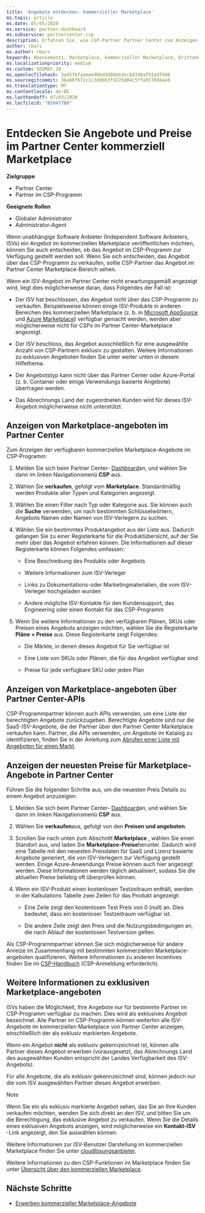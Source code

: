 ```yaml
---
title: 'Angebote entdecken: kommerzieller Marketplace'
ms.topic: article
ms.date: 05/05/2020
ms.service: partner-dashboard
ms.subservice: partnercenter-csp
description: Erfahren Sie, wie CSP-Partner Partner Center zum Anzeigen oder Durchsuchen des Marketplace für SaaS-Angebote oder Preise von unabhängigen Software Anbietern (ISVs) verwenden können.
author: rbars
ms.author: rbars
keywords: Abonnements, Marketplace, kommerzieller Marketplace, Drittanbieter, ISV, SaaS-Angebote, Cloud Solution Provider Program, CSP-Programm, CSP-Partner
ms.localizationpriority: medium
ms.custom: SEOMAY.20
ms.openlocfilehash: 3a4576faeeeed6bddd86bb3ec8d340af91adf408
ms.sourcegitcommit: 36a60f672c1c3d6b63fd225d04c5ffa917694ae0
ms.translationtype: MT
ms.contentlocale: de-DE
ms.lasthandoff: 07/03/2020
ms.locfileid: "85947766"
---
```

# <a name="discover-offers-and-pricing-in-the-partner-center-commercial-marketplace"></a>Entdecken Sie Angebote und Preise im Partner Center kommerziell Marketplace

**Zielgruppe**

- Partner Center
- Partner im CSP-Programm

**Geeignete Rollen**

- Globaler Administrator
- Administrator-Agent

Wenn unabhängige Software Anbieter (Independent Software Anbieters, ISVs) ein Angebot im kommerziellen Marketplace veröffentlichen möchten, können Sie auch entscheiden, ob das Angebot im CSP-Programm zur Verfügung gestellt werden soll. Wenn Sie sich entscheiden, das Angebot über das CSP-Programm zu verkaufen, sollte CSP-Partner das Angebot im Partner Center Marketplace-Bereich sehen.

Wenn ein ISV-Angebot im Partner Center nicht erwartungsgemäß angezeigt wird, liegt dies möglicherweise daran, dass Folgendes der Fall ist:

- Der ISV hat beschlossen, das Angebot nicht über das CSP-Programm zu verkaufen. Beispielsweise können einige ISV-Produkte in anderen Bereichen des kommerziellen Marketplace (z. b. in [Microsoft AppSource](https://appsource.microsoft.com/) und [Azure Marketplace](https://azuremarketplace.microsoft.com/)) verfügbar gemacht werden, werden aber möglicherweise nicht für CSPs im Partner Center-Marketplace angezeigt.

- Der ISV beschloss, das Angebot ausschließlich für eine ausgewählte Anzahl von CSP-Partnern exklusiv zu gestalten. Weitere Informationen zu exklusiven Angeboten finden Sie unter weiter unten in diesem Hilfethema.

- Der Angebotstyp kann nicht über das Partner Center oder Azure-Portal (z. b. Container oder einige Verwendungs basierte Angebote) übertragen werden.

- Das Abrechnungs Land der zugeordneten Kunden wird für dieses ISV-Angebot möglicherweise nicht unterstützt.

## <a name="view-marketplace-offers-in-partner-center"></a>Anzeigen von Marketplace-angeboten im Partner Center

Zum Anzeigen der verfügbaren kommerziellen Marketplace-Angebote im CSP-Programm: 

1. Melden Sie sich beim Partner Center- [Dashboard](https://partner.microsoft.com/dashboard)an, und wählen Sie dann im linken Navigationsmenü **CSP** aus.

2. Wählen Sie **verkaufen**, gefolgt vom **Marketplace**. Standardmäßig werden Produkte aller Typen und Kategorien angezeigt.

3. Wählen Sie einen Filter nach Typ oder Kategorie aus. Sie können auch die **Suche** verwenden, um nach bestimmten Schlüsselwörtern, Angebots Namen oder Namen von ISV-Verlegern zu suchen.

4. Wählen Sie ein bestimmtes Produktangebot aus der Liste aus. Dadurch gelangen Sie zu einer Registerkarte für die Produktübersicht, auf der Sie mehr über das Angebot erfahren können. Die Informationen auf dieser Registerkarte können Folgendes umfassen: 

    - Eine Beschreibung des Produkts oder Angebots

    - Weitere Informationen zum ISV-Verleger

    - Links zu Dokumentations-oder Marketingmaterialien, die vom ISV-Verleger hochgeladen wurden

    - Andere mögliche ISV-Kontakte für den Kundensupport, das Engineering oder einen Kontakt für das CSP-Programm

5. Wenn Sie weitere Informationen zu den verfügbaren Plänen, SKUs oder Preisen eines Angebots anzeigen möchten, wählen Sie die Registerkarte **Pläne + Preise** aus. Diese Registerkarte zeigt Folgendes:

    - Die Märkte, in denen dieses Angebot für Sie verfügbar ist

    - Eine Liste von SKUs oder Plänen, die für das Angebot verfügbar sind

    - Preise für jede verfügbare SKU oder jeden Plan

## <a name="view-marketplace-offers-via-partner-center-apis"></a>Anzeigen von Marketplace-angeboten über Partner Center-APIs

CSP-Programmpartner können auch APIs verwenden, um eine Liste der berechtigten Angebote zurückzugeben. Berechtigte Angebote sind nur die SaaS-ISV-Angebote, die der Partner über den Partner Center Marketplace verkaufen kann. Partner, die APIs verwenden, um Angebote im Katalog zu identifizieren, finden Sie in der Anleitung zum [Abrufen einer Liste mit Angeboten für einen Markt](https://docs.microsoft.com/partner-center/develop/create-subscription-azure-marketplace-products#get-a-list-of-offers-for-a-market).

## <a name="view-the-latest-marketplace-offer-pricing-in-partner-center"></a>Anzeigen der neuesten Preise für Marketplace-Angebote in Partner Center

Führen Sie die folgenden Schritte aus, um die neuesten Preis Details zu einem Angebot anzuzeigen:

1. Melden Sie sich beim Partner Center- [Dashboard](https://partner.microsoft.com/dashboard)an, und wählen Sie dann im linken Navigationsmenü **CSP** aus.

2. Wählen Sie **verkaufen**aus, gefolgt von den **Preisen und angeboten**.

3. Scrollen Sie nach unten zum Abschnitt **Marketplace** , wählen Sie einen Standort aus, und laden Sie **Marketplace-Preise**herunter. Dadurch wird eine Tabelle mit den neuesten Preisdaten für SaaS und Lizenz basierte Angebote generiert, die von ISV-Verlegern zur Verfügung gestellt werden. Einige Azure-Anwendungs Preise können auch hier angezeigt werden. Diese Informationen werden täglich aktualisiert, sodass Sie die aktuellen Preise beliebig oft überprüfen können.

4. Wenn ein ISV-Produkt einen kostenlosen Testzeitraum enthält, werden in der Kalkulations Tabelle zwei Zeilen für das Produkt angezeigt:

    - Eine Zeile zeigt den kostenlosen Test Preis von 0 (null) an. Dies bedeutet, dass ein kostenloser Testzeitraum verfügbar ist.

    - Die andere Zeile zeigt den Preis und die Nutzungsbedingungen an, die nach Ablauf der kostenlosen Testversion gelten.

Als CSP-Programmpartner können Sie sich möglicherweise für andere Anreize im Zusammenhang mit bestimmten kommerziellen Marketplace-angeboten qualifizieren. Weitere Informationen zu anderen Incentives finden Sie im [CSP-Handbuch](https://aka.ms/partnerincentives) (CSP-Anmeldung erforderlich).

## <a name="learn-about-marketplace-exclusive-offers"></a>Weitere Informationen zu exklusiven Marketplace-angeboten

ISVs haben die Möglichkeit, Ihre Angebote nur für bestimmte Partner im CSP-Programm verfügbar zu machen. Dies wird als exklusives Angebot bezeichnet. Alle Partner im CSP-Programm können weiterhin alle ISV-Angebote im kommerziellen Marketplace von Partner Center anzeigen, einschließlich der als exklusiv markierten Angebote.

Wenn ein Angebot **nicht** als exklusiv gekennzeichnet ist, können alle Partner dieses Angebot erwerben (vorausgesetzt, das Abrechnungs Land des ausgewählten Kunden entspricht der Landes Verfügbarkeit des ISV-Angebots).

Für alle Angebote, die als exklusiv gekennzeichnet sind, können jedoch nur die vom ISV ausgewählten Partner dieses Angebot erwerben.

> [!NOTE]
> Wenn Sie ein als exklusiv markierte Angebot sehen, das Sie an Ihre Kunden verkaufen möchten, wenden Sie sich direkt an den ISV, und bitten Sie um die Berechtigung, das exklusive Angebot zu verkaufen. Wenn Sie die Details eines exklusiven Angebots anzeigen, wird möglicherweise ein **Kontakt-ISV** -Link angezeigt, den Sie auswählen können.

Weitere Informationen zur ISV-Benutzer Darstellung im kommerziellen Marketplace finden Sie unter [cloudlösungsanbieter](https://docs.microsoft.com/azure/marketplace/cloud-solution-providers).

Weitere Informationen zu den CSP-Funktionen im Marketplace finden Sie unter [Übersicht über den kommerziellen Marketplace](csp-commercial-marketplace-overview.md).

## <a name="next-steps"></a>Nächste Schritte

- [Erwerben kommerzieller Marketplace-Angebote](csp-commercial-marketplace-purchase.md)
